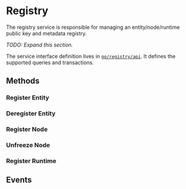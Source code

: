 # Registry

The registry service is responsible for managing an entity/node/runtime public
key and metadata registry.

_TODO: Expand this section._

The service interface definition lives in [`go/registry/api`]. It defines the
supported queries and transactions.

[`go/registry/api`]: ../../go/registry/api

## Methods

### Register Entity

### Deregister Entity

### Register Node

### Unfreeze Node

### Register Runtime

## Events
